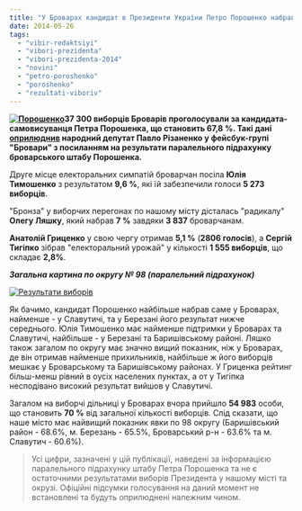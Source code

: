 ```yaml
---
title: "У Броварах кандидат в Президенти України Петро Порошенко набрав 67,8 % голосів - штаб"
date: 2014-05-26
tags: 
  - "vibir-redaktsiyi"
  - "vibori-prezidenta"
  - "vibori-prezidenta-2014"
  - "novini"
  - "petro-poroshenko"
  - "poroshenko"
  - "rezultati-viboriv"
---
```


**[![Порошенко](https://mpz.brovary.org/wp-content/uploads/2014/05/Poroshenko.jpg)](https://mpz.brovary.org/wp-content/uploads/2014/05/Poroshenko.jpg)37 300 виборців Броварів проголосували за кандидата-самовисуванця Петра Порошенка, що становить 67,8 %. Такі дані [оприлюднив](https://www.facebook.com/photo.php?fbid=484591864974866&set=gm.833358950027406&type=1) народний депутат Павло Різаненко у фейсбук-групі "Бровари" з посиланням на результати паралельного підрахунку броварського штабу Порошенка.**

Друге місце електоральних симпатій броварчан посіла **Юлія Тимошенко** з результатом **9,6 %**, які їй забезпечили голоси **5 273 виборців**.

"Бронза" у виборчих перегонах по нашому місту дісталась "радикалу" **Олегу Ляшку**, який набрав **7 %** завдяки **3 837** броварчанам.

**Анатолій Гриценко** у свою чергу отримав **5,1 %** (**2806 голосів**), а **Сергій Тигіпко** зібрав "електоральний урожай" у кількості **1 555 виборців**, що складає **2,8%**.

_**Загальна картина по округу № 98 (паралельний підрахунок)**_

[![Результати виборів](https://mpz.brovary.org/wp-content/uploads/2014/05/Rezultati-viboriv.jpg)](https://mpz.brovary.org/wp-content/uploads/2014/05/Rezultati-viboriv.jpg)

Як бачимо, кандидат Порошенко найбільше набрав саме у Броварах, найменше - у Славутичі, та у Березані його результат нижче середнього. Юлія Тимошенко має найменше підтримки у Броварах та Славутичі, найбільше - у Березані та Баришівському районі. Ляшко також загалом по округу має значно вищий показник, ніж у Броварах, де він отримав найменше прихильників, найбільше ж його виборців мешкає у Броварському та Баришівському районах. У Гриценка рейтинг більш-менш рівний в оусіх населених пунктах, а от у Тигіпка несподівано високий результат вийшов у Славутичі.

Загалом на виборчі дільниці у Броварах вчора прийшло **54 983** особи, що становить **70 %** від загальної кількості виборців. Слід сказати, що наше місто має найвищий показник явки по 98 округу (Баришівський район - 68.6%, м. Березань - 65.5%, Броварський р-н - 63.6% та м. Славутич - 60.6%).

> Усі цифри, зазначені у цій публікації, наведені за інформацією паралельного підрахунку штабу Петра Порошенка та не є остаточними результатами виборів Президента у нашому місті та окрузі. Офіційні підсумки голосування на даний момент не встановлені та будуть оприлюднені належним чином.
